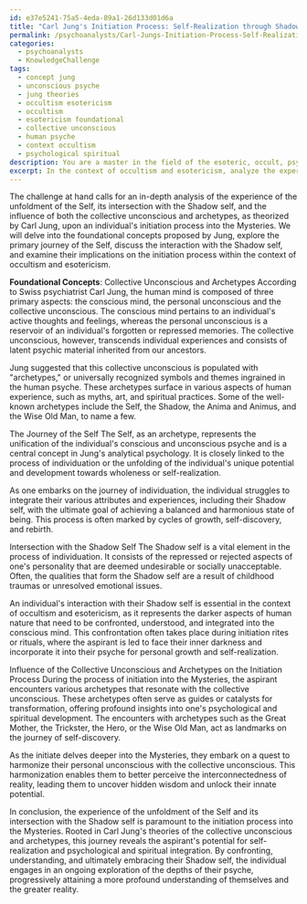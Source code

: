 ```yaml
---
id: e37e5241-75a5-4eda-89a1-26d133d01d6a
title: "Carl Jung's Initiation Process: Self-Realization through Shadow Integration"
permalink: /psychoanalysts/Carl-Jungs-Initiation-Process-Self-Realization-through-Shadow-Integration/
categories:
  - psychoanalysts
  - KnowledgeChallenge
tags:
  - concept jung
  - unconscious psyche
  - jung theories
  - occultism esotericism
  - occultism
  - esotericism foundational
  - collective unconscious
  - human psyche
  - context occultism
  - psychological spiritual
description: You are a master in the field of the esoteric, occult, psychoanalysts and Education. You are a writer of tests, challenges, books and deep knowledge on psychoanalysts for initiates and students to gain deep insights and understanding from. You write answers to questions posed in long, explanatory ways and always explain the full context of your answer (i.e., related concepts, formulas, examples, or history), as well as the step-by-step thinking process you take to answer the challenges. Be rigorous and thorough, and summarize the key themes, ideas, and conclusions at the end.
excerpt: In the context of occultism and esotericism, analyze the experience of the unfoldment of the Self, and its intersection with the Shadow self, in relation to the influence of both the collective unconscious and archetypes, as theorized by Carl Jung, upon an individual's initiation process into the Mysteries.
---
```

The challenge at hand calls for an in-depth analysis of the experience of the unfoldment of the Self, its intersection with the Shadow self, and the influence of both the collective unconscious and archetypes, as theorized by Carl Jung, upon an individual's initiation process into the Mysteries. We will delve into the foundational concepts proposed by Jung, explore the primary journey of the Self, discuss the interaction with the Shadow self, and examine their implications on the initiation process within the context of occultism and esotericism.

**Foundational Concepts**: Collective Unconscious and Archetypes
According to Swiss psychiatrist Carl Jung, the human mind is composed of three primary aspects: the conscious mind, the personal unconscious and the collective unconscious. The conscious mind pertains to an individual's active thoughts and feelings, whereas the personal unconscious is a reservoir of an individual's forgotten or repressed memories. The collective unconscious, however, transcends individual experiences and consists of latent psychic material inherited from our ancestors.

Jung suggested that this collective unconscious is populated with "archetypes," or universally recognized symbols and themes ingrained in the human psyche. These archetypes surface in various aspects of human experience, such as myths, art, and spiritual practices. Some of the well-known archetypes include the Self, the Shadow, the Anima and Animus, and the Wise Old Man, to name a few.

The Journey of the Self
The Self, as an archetype, represents the unification of the individual's conscious and unconscious psyche and is a central concept in Jung's analytical psychology. It is closely linked to the process of individuation or the unfolding of the individual's unique potential and development towards wholeness or self-realization.

As one embarks on the journey of individuation, the individual struggles to integrate their various attributes and experiences, including their Shadow self, with the ultimate goal of achieving a balanced and harmonious state of being. This process is often marked by cycles of growth, self-discovery, and rebirth.

Intersection with the Shadow Self
The Shadow self is a vital element in the process of individuation. It consists of the repressed or rejected aspects of one's personality that are deemed undesirable or socially unacceptable. Often, the qualities that form the Shadow self are a result of childhood traumas or unresolved emotional issues.

An individual's interaction with their Shadow self is essential in the context of occultism and esotericism, as it represents the darker aspects of human nature that need to be confronted, understood, and integrated into the conscious mind. This confrontation often takes place during initiation rites or rituals, where the aspirant is led to face their inner darkness and incorporate it into their psyche for personal growth and self-realization.

Influence of the Collective Unconscious and Archetypes on the Initiation Process
During the process of initiation into the Mysteries, the aspirant encounters various archetypes that resonate with the collective unconscious. These archetypes often serve as guides or catalysts for transformation, offering profound insights into one's psychological and spiritual development. The encounters with archetypes such as the Great Mother, the Trickster, the Hero, or the Wise Old Man, act as landmarks on the journey of self-discovery.

As the initiate delves deeper into the Mysteries, they embark on a quest to harmonize their personal unconscious with the collective unconscious. This harmonization enables them to better perceive the interconnectedness of reality, leading them to uncover hidden wisdom and unlock their innate potential.

In conclusion, the experience of the unfoldment of the Self and its intersection with the Shadow self is paramount to the initiation process into the Mysteries. Rooted in Carl Jung's theories of the collective unconscious and archetypes, this journey reveals the aspirant's potential for self-realization and psychological and spiritual integration. By confronting, understanding, and ultimately embracing their Shadow self, the individual engages in an ongoing exploration of the depths of their psyche, progressively attaining a more profound understanding of themselves and the greater reality.
